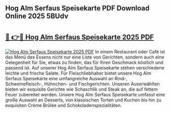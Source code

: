 ## Hog Alm Serfaus Speisekarte PDF Download Online 2025 5BUdv

# <h2><a href="http://gcaoeh8.nevu.top/?p=Hog+Alm+Serfaus+Speisekarte">🔗 👉🔴 Hog Alm Serfaus Speisekarte 2025 PDF</a></h2>

[![Hog Alm Serfaus Speisekarte 2025 PDF](https://i.imgur.com/dBaPXMq.png)](http://gcaoeh8.nevu.top/?p=Hog+Alm+Serfaus+Speisekarte)
In einem Restaurant oder Café ist das Menü des Essens nicht nur eine Liste von Gerichten, sondern auch eine Gelegenheit für Sie, etwas zu finden, das für Ihren Geschmack köstlich und passend ist. Auf unserer Hog Alm Serfaus Speisekarte stehen verschiedene leichte und frische Salate. Für Fleischliebhaber bietet unsere Hog Alm Serfaus Speisekarte eine umfangreiche Auswahl an Rind-, Schweinefleisch-, Hühnchen- und Fischgerichten. Unseren Auserwählten bieten wir exquisite Gerichte wie Schaschlik und Steak an, die auf fettem Feuer zubereitet werden. Unsere Hog Alm Serfaus Speisekarte umfasst eine große Auswahl an Desserts, von klassischen Torten und Kuchen bis hin zu exquisiten Crème Brûlée und Schokoladenspezialitäten.
